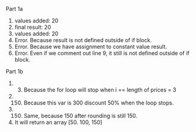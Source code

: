 Part 1a
1. values added: 20
2. final result: 20
3. values added: 20
4. Error. Because result is not defined outside of if block.
5. Error. Because we have assignment to constant value result.
6. Error. Even if we comment out line 9, it still is not defined outside of if block.

Part 1b
1. 3. Because the for loop will stop when i == length of prices = 3
2. 150. Because this var is 300 discount 50% when the loop stops.
3. 150. Same, because 150 after rounding is still 150.
4. It will return an array [50. 100, 150]
